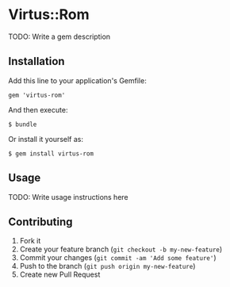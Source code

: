 # Virtus::Rom

TODO: Write a gem description

## Installation

Add this line to your application's Gemfile:

    gem 'virtus-rom'

And then execute:

    $ bundle

Or install it yourself as:

    $ gem install virtus-rom

## Usage

TODO: Write usage instructions here

## Contributing

1. Fork it
2. Create your feature branch (`git checkout -b my-new-feature`)
3. Commit your changes (`git commit -am 'Add some feature'`)
4. Push to the branch (`git push origin my-new-feature`)
5. Create new Pull Request
